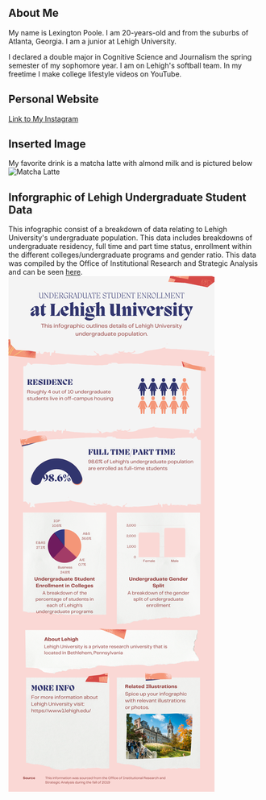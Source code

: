 ## About Me
My name is Lexington Poole. I am 20-years-old and from the suburbs of Atlanta, Georgia. I am a junior at Lehigh University.

I declared a double major in Cognitive Science and Journalism the spring semester of my sophomore year. I am on Lehigh's softball team. In my freetime I make college lifestyle videos on YouTube.

## Personal Website
[Link to My Instagram](https://www.instagram.com/lexijpoole/)

## Inserted Image
My favorite drink is a matcha latte with almond milk and is pictured below
![Matcha Latte](https://www.acozykitchen.com/wp-content/uploads/2017/04/IcedMatchaLatte-1.jpg) 

## Inforgraphic of Lehigh Undergraduate Student Data
This infographic consist of a breakdown of data relating to Lehigh University's undergraduate population. This data includes breakdowns of undergraduate residency, full time and part time status, enrollment within the different colleges/undergraduate programs and gender ratio. This data was compiled by the Office of Institutional Research and Strategic Analysis and can be seen [here](https://oirsa.lehigh.edu/sites/oirsa.lehigh.edu/files/LUprofile_2019.pdf).
![Lehigh Undergraduate Student Infographic](https://github.com/lexingtonpoole/lexingtonpoole.github.io/blob/main/datacanva.png?raw=true)

